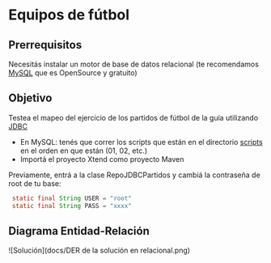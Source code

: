 # Equipos de fútbol

## Prerrequisitos

Necesitás instalar un motor de base de datos relacional (te recomendamos [MySQL](https://www.mysql.com/) que es OpenSource y gratuito)

## Objetivo

Testea el mapeo del ejercicio de los partidos de fútbol de la guía utilizando [JDBC](http://www.oracle.com/technetwork/java/javase/jdbc/index.html)

* En MySQL: tenés que correr los scripts que están en el directorio [scripts](scripts/) en el orden en que están (01, 02, etc.)
* Importá el proyecto Xtend como proyecto Maven
 
 Previamente, entrá a la clase RepoJDBCPartidos y cambiá la contraseña de root de tu base: 
 
``` java
 static final String USER = "root"
 static final String PASS = "xxxx"
```

## Diagrama Entidad-Relación

![Solución](docs/DER de la solución en relacional.png)
